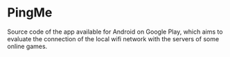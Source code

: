 # PingMe
Source code of the app available for Android on Google Play, which aims to evaluate the connection of the local wifi network with the servers of some online games.
